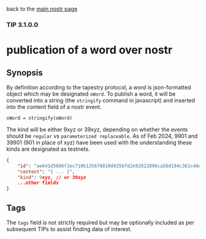 back to the [main nostr page](https://github.com/wds4/tapestry-protocol/blob/main/tips/networking/nostr/README.md)

### TIP 3.1.0.0
publication of a word over nostr
=====

## Synopsis

By definition according to the tapestry protocol, a *word* is json-formatted object which may be designated `oWord`. To publish a word, it will be converted into a string (the `stringify` command in javascript) and inserted into the content field of a nostr event.

`sWord = stringify(oWord)`

The kind will be either 9xyz or 39xyz, depending on whether the events should be `regular` vs `parameterized replaceable`. As of Feb 2024, 9901 and 39901 (901 in place of xyz) have been used with the understanding these kinds are designated as testnets.

```json
{
    "id": "ae641d5606f3ec710b135678810d4256fd2e92022896ca58d194c361c46d81f9",
    "content": "{ ... }",
    "kind": 9xyz, // or 39xyz
    ...other fields
}
```

## Tags

The `tags` field is not strictly required but may be optionally included as per subsequent TIPs to assist finding data of interest.


